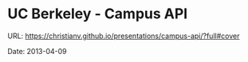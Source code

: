 # UC Berkeley - Campus API

URL: https://christianv.github.io/presentations/campus-api/?full#cover

Date: 2013-04-09
